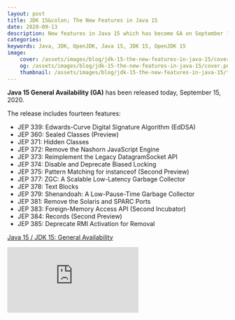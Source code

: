 ```yaml
---
layout: post
title: JDK 15&colon; The New Features in Java 15
date: 2020-09-13
description: New features in Java 15 which has become GA on September 15, 2020.
categories:
keywords: Java, JDK, OpenJDK, Java 15, JDK 15, OpenJDK 15
image:
    cover: /assets/images/blog/jdk-15-the-new-features-in-java-15/cover.png
    og: /assets/images/blog/jdk-15-the-new-features-in-java-15/cover.png
    thumbnail: /assets/images/blog/jdk-15-the-new-features-in-java-15/thumbnail.png
---
```


**Java 15 General Availability (GA)** has been released today, September 15, 2020.

The release includes fourteen features:

- JEP 339: Edwards-Curve Digital Signature Algorithm (EdDSA)
- JEP 360: Sealed Classes (Preview)
- JEP 371: Hidden Classes
- JEP 372: Remove the Nashorn JavaScript Engine
- JEP 373: Reimplement the Legacy DatagramSocket API
- JEP 374: Disable and Deprecate Biased Locking
- JEP 375: Pattern Matching for instanceof (Second Preview)
- JEP 377: ZGC: A Scalable Low-Latency Garbage Collector
- JEP 378: Text Blocks
- JEP 379: Shenandoah: A Low-Pause-Time Garbage Collector
- JEP 381: Remove the Solaris and SPARC Ports
- JEP 383: Foreign-Memory Access API (Second Incubator)
- JEP 384: Records (Second Preview)
- JEP 385: Deprecate RMI Activation for Removal

[Java 15 / JDK 15: General Availability](https://mail.openjdk.java.net/pipermail/announce/2020-September/000291.html)

<div class="embed-responsive embed-responsive-16by9">
  <iframe class="embed-responsive-item" title="JDK 15: The New Features in Java 15" src="https://www.youtube.com/embed/QLjwyi14a88" frameborder="0" allowfullscreen></iframe>
</div>